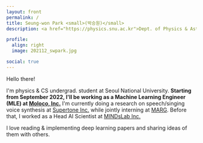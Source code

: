 ```yaml
---
layout: front
permalink: /
title: Seung-won Park <small>(박승원)</small>
description: <a href="https://physics.snu.ac.kr">Dept. of Physics & Astronomy</a>, <a href="https://en.snu.ac.kr">Seoul National University</a>. <br> 서울대학교 물리천문학부.

profile:
  align: right
  image: 202112_swpark.jpg

social: true
---
```


Hello there!

I'm physics & CS undergrad. student at Seoul National University.
**Starting from September 2022, I'll be working as a Machine Learning Engineer (MLE) at [Moloco, Inc.](https://www.moloco.com/)**
I'm currently doing a research on speech/singing voice synthesis at [Supertone Inc.](https://supertone.ai/)
while jointly interning at [MARG](http://marg.snu.ac.kr/).
Before that, I worked as a Head AI Scientist at [MINDsLab Inc.](https://mindslab.ai)

I love reading & implementing deep learning papers and sharing ideas of them with others.

